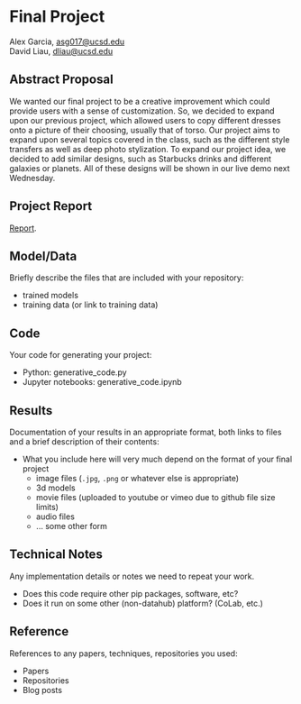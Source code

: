 # Final Project

Alex Garcia, asg017@ucsd.edu  
David Liau, dliau@ucsd.edu  

## Abstract Proposal

We wanted our final project to be a creative improvement which could provide users with a sense of customization. So, we decided to expand upon our previous project, which allowed users to copy different dresses onto a picture of their choosing, usually that of torso. Our project aims to expand upon several topics covered in the class, such as the different style transfers as well as deep photo stylization. To expand our project idea, we decided to add similar designs, such as Starbucks drinks and different galaxies or planets. All of these designs will be shown in our live demo next Wednesday.

## Project Report

[Report](https://docs.google.com/document/d/1gokefTnvX6NNzY5B61TNsCVLeevw0dsjagjcHG8pNeQ/edit).

## Model/Data

Briefly describe the files that are included with your repository:
- trained models
- training data (or link to training data)

## Code

Your code for generating your project:
- Python: generative_code.py
- Jupyter notebooks: generative_code.ipynb

## Results

Documentation of your results in an appropriate format, both links to files and a brief description of their contents:
- What you include here will very much depend on the format of your final project
  - image files (`.jpg`, `.png` or whatever else is appropriate)
  - 3d models
  - movie files (uploaded to youtube or vimeo due to github file size limits)
  - audio files
  - ... some other form

## Technical Notes

Any implementation details or notes we need to repeat your work. 
- Does this code require other pip packages, software, etc?
- Does it run on some other (non-datahub) platform? (CoLab, etc.)

## Reference

References to any papers, techniques, repositories you used:
- Papers
- Repositories
- Blog posts
